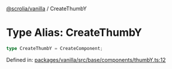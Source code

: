 [@scrolia/vanilla](../README.md) / CreateThumbY

# Type Alias: CreateThumbY

```ts
type CreateThumbY = CreateComponent;
```

Defined in: [packages/vanilla/src/base/components/thumbY.ts:12](https://github.com/alpheustangs/scrolia/blob/6e40d863f64abf882be181a26502e5d480dddfc9/packages/vanilla/src/base/components/thumbY.ts#L12)
